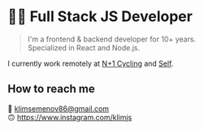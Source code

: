 # 👨‍💻 Full Stack JS Developer

> I'm a frontend & backend developer for 10+ years.  
> Specialized in React and Node.js.

I currently work remotely at [N+1 Cycling](https://nplus1.cc) and [Self](https://www.selfstudio.se).

## How to reach me
📧 klimsemenov86@gmail.com  
🙃 https://www.instagram.com/klimjs

